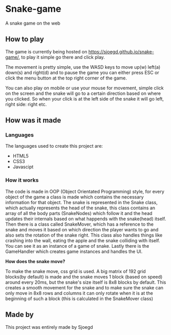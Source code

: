 # Snake-game
A snake game on the web

## How to play 
 The game is currently being hosted on https://sjoegd.github.io/snake-game/,
 to play it simple go there and click play.
 
 The movement is pretty simple, use the WASD keys to move up(w) left(a) down(s) and right(d)
 and to pause the game you can either press ESC or click the menu button at the top right corner of the game.
 
 You can also play on mobile or use your mouse for movement, simple click on the screen and the snake will go
 to a certain direction based on where you clicked. So when your click is at the left side of the snake it will go left, right side: right etc.
 

## How was it made
### Languages
The languages used to create this project are:
- HTML5
- CSS3
- Javascipt

### How it works 
The code is made in OOP (Object Orientated Programming) style,
for every object of the game a class is made which contains the necessary information for that object.
The snake is represented in the Snake class, which actually represents the head of the snake, this class contains an array of all the body parts (SnakeNodes) which follow it and the head updates their internals based on what happends with the snake(head) itself. Then there is a class called SnakeMover, which has a reference to the snake and moves it based on which direction the player wants to go and also sets the rotation of the snake right. This class also handles things like crashing into the wall, eating the apple and the snake colliding with itself. You can see it as an instance of a game of snake. Lastly there is the GameHandler which creates game instances and handles the UI.
    
__How does the snake move?__

To make the snake move, css grid is used. A big matrix of 192 grid blocks(by default) is made and the snake moves 1 block (based on speed) around every 20ms, but the snake's size itself is 8x8 blocks by default. This creates a smooth movement for the snake and to make sure the snake can only move in 8x8 rows and columns it can only rotate when it is at the beginning of such a block (this is calculated in the SnakeMover class)

## Made by
This project was entirely made by Sjoegd

